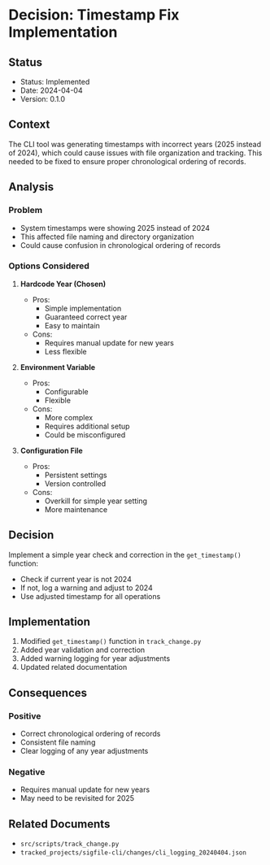 # Decision: Timestamp Fix Implementation

## Status
- Status: Implemented
- Date: 2024-04-04
- Version: 0.1.0

## Context
The CLI tool was generating timestamps with incorrect years (2025 instead of 2024), which could cause issues with file organization and tracking. This needed to be fixed to ensure proper chronological ordering of records.

## Analysis
### Problem
- System timestamps were showing 2025 instead of 2024
- This affected file naming and directory organization
- Could cause confusion in chronological ordering of records

### Options Considered
1. **Hardcode Year (Chosen)**
   - Pros:
     - Simple implementation
     - Guaranteed correct year
     - Easy to maintain
   - Cons:
     - Requires manual update for new years
     - Less flexible

2. **Environment Variable**
   - Pros:
     - Configurable
     - Flexible
   - Cons:
     - More complex
     - Requires additional setup
     - Could be misconfigured

3. **Configuration File**
   - Pros:
     - Persistent settings
     - Version controlled
   - Cons:
     - Overkill for simple year setting
     - More maintenance

## Decision
Implement a simple year check and correction in the `get_timestamp()` function:
- Check if current year is not 2024
- If not, log a warning and adjust to 2024
- Use adjusted timestamp for all operations

## Implementation
1. Modified `get_timestamp()` function in `track_change.py`
2. Added year validation and correction
3. Added warning logging for year adjustments
4. Updated related documentation

## Consequences
### Positive
- Correct chronological ordering of records
- Consistent file naming
- Clear logging of any year adjustments

### Negative
- Requires manual update for new years
- May need to be revisited for 2025

## Related Documents
- `src/scripts/track_change.py`
- `tracked_projects/sigfile-cli/changes/cli_logging_20240404.json` 